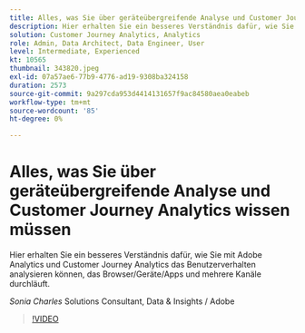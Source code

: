 ```yaml
---
title: Alles, was Sie über geräteübergreifende Analyse und Customer Journey Analytics wissen müssen
description: Hier erhalten Sie ein besseres Verständnis dafür, wie Sie mit Adobe Analytics und Customer Journey Analytics das Benutzerverhalten analysieren können, das Browser/Geräte/Apps und mehrere Kanäle durchläuft.
solution: Customer Journey Analytics, Analytics
role: Admin, Data Architect, Data Engineer, User
level: Intermediate, Experienced
kt: 10565
thumbnail: 343820.jpeg
exl-id: 07a57ae6-77b9-4776-ad19-9308ba324158
duration: 2573
source-git-commit: 9a297cda953d4414131657f9ac84580aea0eabeb
workflow-type: tm+mt
source-wordcount: '85'
ht-degree: 0%

---
```


# Alles, was Sie über geräteübergreifende Analyse und Customer Journey Analytics wissen müssen

Hier erhalten Sie ein besseres Verständnis dafür, wie Sie mit Adobe Analytics und Customer Journey Analytics das Benutzerverhalten analysieren können, das Browser/Geräte/Apps und mehrere Kanäle durchläuft.

*Sonia Charles* Solutions Consultant, Data &amp; Insights / Adobe

>[!VIDEO](https://video.tv.adobe.com/v/343820/?quality=12&learn=on)
